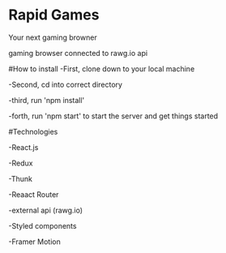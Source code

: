 # Rapid Games 

Your next gaming browner

gaming browser connected to rawg.io api

#How to install 
-First, clone down to your local machine 

-Second, cd into correct directory 

-third, run 'npm install'

-forth, run 'npm start' to start the server and get things started 

#Technologies 

-React.js

-Redux 

-Thunk

-Reaact Router 

-external api (rawg.io)

-Styled components 

-Framer Motion
